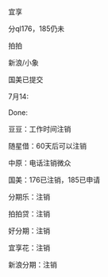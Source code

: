 宜享

分ql176，185仍未

拍拍

新浪/小象

国美已提交



7月14:

Done:

豆豆：工作时间注销

随星借：60天后可以注销

中原：电话注销微众

国美：176已注销，185已申请

分期乐：注销

拍拍贷：注销

好分期：注销

宜享花：注销

新浪分期：注销